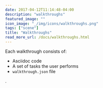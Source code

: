 ```yaml
---
date: 2017-04-12T11:14:48-04:00
description: "walkthroughs"
featured_image: ""
icon_image: "_/img/icons/walkthroughs.png"
tags: ["scene"]
title: "Walkthroughs"
read_more_url: /docs/walkthroughs.html
---
```


Each walkthrough consists of:

- Asciidoc code
- A set of tasks the user performs
- `walkthrough.json` file

<!--more-->

.
